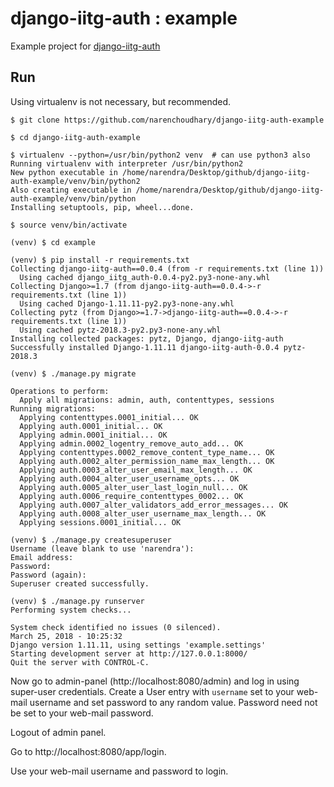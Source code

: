 # django-iitg-auth : example

Example project for [django-iitg-auth](https://github.com/narenchoudhary/django-iitg-auth)

## Run 

Using virtualenv is not necessary, but recommended.

    $ git clone https://github.com/narenchoudhary/django-iitg-auth-example
    
    $ cd django-iitg-auth-example
    
    $ virtualenv --python=/usr/bin/python2 venv  # can use python3 also
    Running virtualenv with interpreter /usr/bin/python2
    New python executable in /home/narendra/Desktop/github/django-iitg-auth-example/venv/bin/python2
    Also creating executable in /home/narendra/Desktop/github/django-iitg-auth-example/venv/bin/python
    Installing setuptools, pip, wheel...done.

    $ source venv/bin/activate
    
    (venv) $ cd example
    
    (venv) $ pip install -r requirements.txt
    Collecting django-iitg-auth==0.0.4 (from -r requirements.txt (line 1))
      Using cached django_iitg_auth-0.0.4-py2.py3-none-any.whl
    Collecting Django>=1.7 (from django-iitg-auth==0.0.4->-r requirements.txt (line 1))
      Using cached Django-1.11.11-py2.py3-none-any.whl
    Collecting pytz (from Django>=1.7->django-iitg-auth==0.0.4->-r requirements.txt (line 1))
      Using cached pytz-2018.3-py2.py3-none-any.whl
    Installing collected packages: pytz, Django, django-iitg-auth
    Successfully installed Django-1.11.11 django-iitg-auth-0.0.4 pytz-2018.3
    
    (venv) $ ./manage.py migrate
    
    Operations to perform:
      Apply all migrations: admin, auth, contenttypes, sessions
    Running migrations:
      Applying contenttypes.0001_initial... OK
      Applying auth.0001_initial... OK
      Applying admin.0001_initial... OK
      Applying admin.0002_logentry_remove_auto_add... OK
      Applying contenttypes.0002_remove_content_type_name... OK
      Applying auth.0002_alter_permission_name_max_length... OK
      Applying auth.0003_alter_user_email_max_length... OK
      Applying auth.0004_alter_user_username_opts... OK
      Applying auth.0005_alter_user_last_login_null... OK
      Applying auth.0006_require_contenttypes_0002... OK
      Applying auth.0007_alter_validators_add_error_messages... OK
      Applying auth.0008_alter_user_username_max_length... OK
      Applying sessions.0001_initial... OK
      
    (venv) $ ./manage.py createsuperuser
    Username (leave blank to use 'narendra'): 
    Email address: 
    Password: 
    Password (again): 
    Superuser created successfully.
    
    (venv) $ ./manage.py runserver
    Performing system checks...

    System check identified no issues (0 silenced).
    March 25, 2018 - 10:25:32
    Django version 1.11.11, using settings 'example.settings'
    Starting development server at http://127.0.0.1:8000/
    Quit the server with CONTROL-C.


Now go to admin-panel (http://localhost:8080/admin) and log in using super-user credentials. Create a User entry with `username` set to your web-mail username and set password to any random value. Password need not be set to your web-mail password.

Logout of admin panel.

Go to http://localhost:8080/app/login.

Use your web-mail username and password to login.

